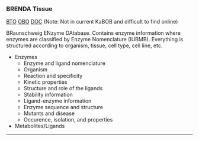 ### BRENDA Tissue <a name="brenda-tissue" />
[BTO][BTO] [OBO][BTO-OBO] [DOC][BTO-DOC]
(Note: Not in current KaBOB and difficult to find online)

BRaunschweig ENzyme DAtabase. Contains enzyme information where enzymes are classified by Enzyme Nomenclature (IUBMB). Everything is structured according to organism, tissue, cell type, cell line, etc.

* Enzymes
    * Enzyme and ligand nomenclature
    * Organism
    * Reaction and specificity
    * Kinetic properties
    * Structure and role of the ligands
    * Stability information
    * Ligand-enzyme information
    * Enzyme sequence and structure
    * Mutants and disease
    * Occurence, isolation, and properties
* Metabolites/Ligands

***

[BTO]: http://bioportal.bioontology.org/ontologies/BTO?p=summary
[BTO-OBO]: http://data.bioontology.org/ontologies/BTO/submissions/33/download?apikey=8b5b7825-538d-40e0-9e9e-5ab9274a9aeb
[BTO-DOC]: https://www.ncbi.nlm.nih.gov/pmc/articles/PMC3013802/

